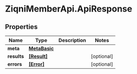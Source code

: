 # ZiqniMemberApi.ApiResponse

## Properties

Name | Type | Description | Notes
------------ | ------------- | ------------- | -------------
**meta** | [**MetaBasic**](MetaBasic.md) |  | 
**results** | [**[Result]**](Result.md) |  | [optional] 
**errors** | [**[Error]**](Error.md) |  | [optional] 


